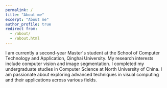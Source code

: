 ```yaml
---
permalink: /
title: "About me"
excerpt: "About me"
author_profile: true
redirect from:
  - /about/
  - /about.html
---
```


I am currently a second-year Master's student at the School of Computer Technology and Application, Qinghai University. My research interests include computer vision and image segmentation. I completed my undergraduate studies in Computer Science at North University of China. I am passionate about exploring advanced techniques in visual computing and their applications across various fields.


